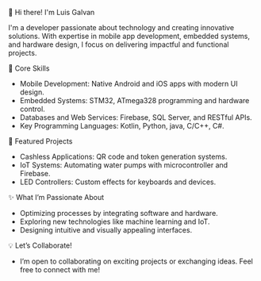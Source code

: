 👋 Hi there! I'm Luis Galvan

I'm a developer passionate about technology and creating innovative solutions. With expertise in mobile app development, embedded systems, and hardware design, I focus on delivering impactful and functional projects.

🚀 Core Skills
 * Mobile Development: Native Android and iOS apps with modern UI design.
 * Embedded Systems: STM32, ATmega328 programming and hardware control.
 * Databases and Web Services: Firebase, SQL Server, and RESTful APIs.
 * Key Programming Languages: Kotlin, Python, java, C/C++, C#.


🌱 Featured Projects
 * Cashless Applications: QR code and token generation systems.
 * IoT Systems: Automating water pumps with microcontroller and Firebase.
 * LED Controllers: Custom effects for keyboards and devices.
   
✨ What I’m Passionate About
 * Optimizing processes by integrating software and hardware.
 * Exploring new technologies like machine learning and IoT.
 * Designing intuitive and visually appealing interfaces.

💡 Let’s Collaborate!
 * I’m open to collaborating on exciting projects or exchanging ideas. Feel free to connect with me!






<!--
**jgalvano413/jgalvano413** is a ✨ _special_ ✨ repository because its `README.md` (this file) appears on your GitHub profile.

Here are some ideas to get you started:

- 🔭 I’m currently working on ...
- 🌱 I’m currently learning ...
- 👯 I’m looking to collaborate on ...
- 🤔 I’m looking for help with ...
- 💬 Ask me about ...
- 📫 How to reach me: ...
- 😄 Pronouns: ...
- ⚡ Fun fact: ...
-->
